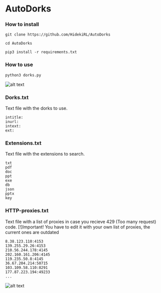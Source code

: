 # AutoDorks
### How to install
```git clone https://github.com/HidekiRL/AutoDorks```

```cd AutoDorks```

```pip3 install -r requirements.txt```

### How to use
```python3 dorks.py```

![alt text](https://linkpicture.com/q/Capture_241.png)
### Dorks.txt
Text file with the dorks to use.
```
intitle:
inurl:
intext:
ext:
```
### Extensions.txt
Text file with the extensions to search.
```
txt
pdf
doc
ppt
exe
db
json
pptx
key
```
### HTTP-proxies.txt
Text file with a list of proxies in case you recieve 429 (Too many request) code.
[!]Important! You have to edit it with your own list of proxies, the current ones are outdated
```
8.38.123.110:4153
139.255.29.26:4153
210.56.244.178:4145
202.160.161.206:4145
119.235.50.8:4145
36.67.204.214:50715
103.109.58.110:8291
177.87.223.194:49233
...
```
![alt text](https://linkpicture.com/q/Capture_242.png)
